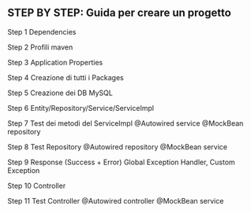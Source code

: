 ## STEP BY STEP: Guida per creare un progetto

Step 1 Dependencies

Step 2 Profili maven

Step 3 Application Properties

Step 4 Creazione di tutti i Packages

Step 5 Creazione dei DB MySQL

Step 6 Entity/Repository/Service/ServiceImpl

Step 7 Test dei metodi del ServiceImpl @Autowired service @MockBean repository

Step 8 Test Repository @Autowired repository @MockBean service

Step 9 Response (Success + Error) Global Exception Handler, Custom Exception

Step 10 Controller

Step 11 Test Controller @Autowired controller @MockBean service
